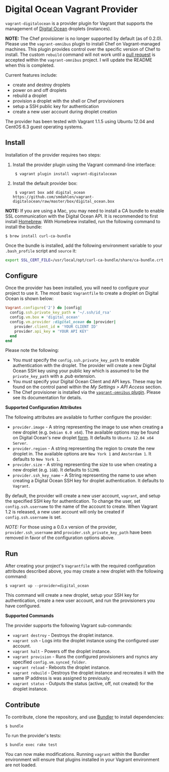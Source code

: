Digital Ocean Vagrant Provider
==============================
`vagrant-digitalocean` is a provider plugin for Vagrant that supports the
management of [Digital Ocean](https://www.digitalocean.com/) droplets
(instances).

**NOTE:** The Chef provisioner is no longer supported by default (as of 0.2.0).
Please use the `vagrant-omnibus` plugin to install Chef on Vagrant-managed
machines. This plugin provides control over the specific version of Chef
to install. The custom `rebuild` command will not work until a
[pull request](https://github.com/schisamo/vagrant-omnibus/pull/21)
is accepted within the `vagrant-omnibus` project. I will update the README
when this is completed.

Current features include:
- create and destroy droplets
- power on and off droplets
- rebuild a droplet
- provision a droplet with the shell or Chef provisioners
- setup a SSH public key for authentication
- create a new user account during droplet creation

The provider has been tested with Vagrant 1.1.5 using Ubuntu 12.04 and
CentOS 6.3 guest operating systems.

Install
-------
Installation of the provider requires two steps:

1. Install the provider plugin using the Vagrant command-line interface:

        $ vagrant plugin install vagrant-digitalocean

2. Install the default provider box:

        $ vagrant box add digital_ocean https://github.com/smdahlen/vagrant-digitalocean/raw/master/box/digital_ocean.box

**NOTE:** If you are using a Mac, you may need to install a CA bundle to enable SSL
communication with the Digital Ocean API. It is recommended to first install
[Homebrew](http://mxcl.github.io/homebrew/). With Homebrew installed, run
the following command to install the bundle:

    $ brew install curl-ca-bundle

Once the bundle is installed, add the following environment variable to your
`.bash_profile` script and `source` it:

```bash
export SSL_CERT_FILE=/usr/local/opt/curl-ca-bundle/share/ca-bundle.crt
```

Configure
---------
Once the provider has been installed, you will need to configure your project
to use it. The most basic `Vagrantfile` to create a droplet on Digital Ocean
is shown below:

```ruby
Vagrant.configure('2') do |config|
  config.ssh.private_key_path = '~/.ssh/id_rsa'
  config.vm.box = 'digital_ocean'
  config.vm.provider :digital_ocean do |provider|
    provider.client_id = 'YOUR CLIENT ID'
    provider.api_key = 'YOUR API KEY'
  end
end
```

Please note the following:
- You *must* specify the `config.ssh.private_key_path` to enable authentication
  with the droplet. The provider will create a new Digital Ocean SSH key using
  your public key which is assumed to be the `private_key_path` with a *.pub*
  extension.
- You *must* specify your Digital Ocean Client and API keys. These may be
  found on the control panel within the *My Settings > API Access* section.
- The Chef provisioner is installed via the
  [`vagrant-omnibus` plugin](https://github.com/schisamo/vagrant-omnibus).
  Please see its documentation for details. 

**Supported Configuration Attributes**

The following attributes are available to further configure the provider:
- `provider.image` - A string representing the image to use when creating a
   new droplet (e.g. `Debian 6.0 x64`). The available options may
   be found on Digital Ocean's new droplet [form](https://www.digitalocean.com/droplets/new).
   It defaults to `Ubuntu 12.04 x64 Server`.
- `provider.region` - A string representing the region to create the new
   droplet in. The available options are `New York 1` and `Amsterdam 1`. It
   defaults to `New York 1`.
- `provider.size` - A string representing the size to use when creating a
  new droplet (e.g. `1GB`). It defaults to `512MB`.
- `provider.ssh_key_name` - A String representing the name to use when creating
  a Digital Ocean SSH key for droplet authentication. It defaults to `Vagrant`.

By default, the provider will create a new user account, `vagrant`, and setup
the specified SSH key for authentication. To change the user, set
`config.ssh.username` to the name of the account to create. When Vagrant 1.2 is
released, a new user account will only be created if `config.ssh.username` is
set.

*NOTE:* For those using a 0.0.x version of the provider,
`provider.ssh_username` and `provider.ssh_private_key_path` have been removed
in favor of the configuration options above.

Run
---
After creating your project's `Vagrantfile` with the required configuration
attributes described above, you may create a new droplet with the following
command:

    $ vagrant up --provider=digital_ocean

This command will create a new droplet, setup your SSH key for authentication,
create a new user account, and run the provisioners you have configured.

**Supported Commands**

The provider supports the following Vagrant sub-commands:
- `vagrant destroy` - Destroys the droplet instance.
- `vagrant ssh` - Logs into the droplet instance using the configured user
  account.
- `vagrant halt` - Powers off the droplet instance.
- `vagrant provision` - Runs the configured provisioners and rsyncs any
  specified `config.vm.synced_folder`.
- `vagrant reload` - Reboots the droplet instance.
- `vagrant rebuild` - Destroys the droplet instance and recreates it with the
  same IP address is was assigned to previously.
- `vagrant status` - Outputs the status (active, off, not created) for the
  droplet instance.

Contribute
----------
To contribute, clone the repository, and use [Bundler](http://gembundler.com)
to install dependencies:

    $ bundle

To run the provider's tests:

    $ bundle exec rake test

You can now make modifications. Running `vagrant` within the Bundler
environment will ensure that plugins installed in your Vagrant
environment are not loaded.

